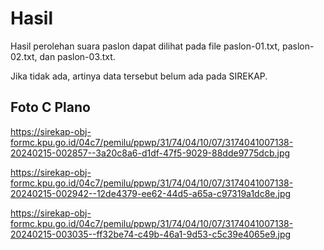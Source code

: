 # Hasil

Hasil perolehan suara paslon dapat dilihat pada file paslon-01.txt, paslon-02.txt, dan paslon-03.txt.

Jika tidak ada, artinya data tersebut belum ada pada SIREKAP.

## Foto C Plano

https://sirekap-obj-formc.kpu.go.id/04c7/pemilu/ppwp/31/74/04/10/07/3174041007138-20240215-002857--3a20c8a6-d1df-47f5-9029-88dde9775dcb.jpg

https://sirekap-obj-formc.kpu.go.id/04c7/pemilu/ppwp/31/74/04/10/07/3174041007138-20240215-002942--12de4379-ee62-44d5-a65a-c97319a1dc8e.jpg

https://sirekap-obj-formc.kpu.go.id/04c7/pemilu/ppwp/31/74/04/10/07/3174041007138-20240215-003035--ff32be74-c49b-46a1-9d53-c5c39e4065e9.jpg
